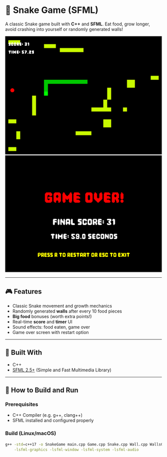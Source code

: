 # 🐍 Snake Game (SFML)

A classic Snake game built with **C++** and **SFML**. Eat food, grow longer, avoid crashing into yourself or randomly generated walls!

![Screenshot 1](/src/screenshots/game.png)
![Screenshot 2](/src/screenshots/gameover.png)

---

## 🎮 Features

- Classic Snake movement and growth mechanics
- Randomly generated **walls** after every 10 food pieces
- **Big food** bonuses (worth extra points!)
- Real-time **score** and **timer** UI
- Sound effects: food eaten, game over
- Game over screen with restart option

---

## 🧰 Built With

- C++
- [SFML 2.5+](https://www.sfml-dev.org/) (Simple and Fast Multimedia Library)

---

## 🚀 How to Build and Run

### Prerequisites

- C++ Compiler (e.g. g++, clang++)
- SFML installed and configured properly

### Build (Linux/macOS)

```bash
g++ -std=c++17 -o SnakeGame main.cpp Game.cpp Snake.cpp Wall.cpp WallsGenerator.cpp Food.cpp \
    -lsfml-graphics -lsfml-window -lsfml-system -lsfml-audio
